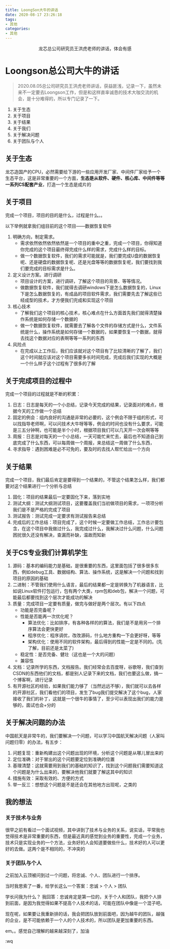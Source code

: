 ```yaml
---
title: LoongSon大牛的讲话
date: 2020-08-17 23:26:18
tags:
- 其他
categories:
- 其他
---
```



<center>
龙芯总公司研究员王洪虎老师的讲话，体会有感
</center>
<!-- more -->


# Loongson总公司大牛的讲话

> 2020.08.05总公司研究员王洪虎老师讲话，获益匪浅，记录一下，虽然未来不一定要去Loongson工作，但是和这样直率诚恳的技术大咖交流的机会，是十分难得的，所以专门记录了一下。

1. 关于生态
2. 关于项目
3. 关于结果
4. 关于我们
5. 关于解决问题
6. 关于团队与个人

## 关于生态

龙芯造国产的CPU，必然需要给下游的一些应用开发厂家、中间件厂家给予一个生态平台，这是非常重要的一个方面，**生态是从软件、硬件、核心库、中间件等等一系列CS配套产业**，打造一个生态是成片的

## 关于项目

完成一个项目，项目的目的是什么，过程是什么。。

以下举例就拿我们组目前的这个项目——数据恢复软件

1. 明确方向，制定需求。
   - 需求依然依然依然依然是一个项目的重中之重，完成一个项目，你得知道你完成的这个项目最终得完成什么样的需求，完成什么样的目标。
   - 做一个数据恢复软件，我们的需求可能就是，我们要完成U盘的数据恢复呢、还是硬盘的数据恢复呢、还是光盘等等的数据恢复呢，我们要找到我们要完成的目标需求是什么。
2. 定义设计方案。进行调研
   - 项目设计的方案，进行调研，了解这个项目的背景、等等情况。
   - 做数据恢复软件，我们就得去调研windows下是怎么数据恢复的，Linux下是怎么数据恢复的，有成品的项目软件需求，我们需要先去了解这些已经成型的技术，才方便我们完成和实现这个项目
3. 核心技术
   - 了解我们这个项目的核心技术，核心难点在什么方面首先我们就得清楚操作系统是如何存储一个数据的
   - 做一个数据恢复软件，就需要去了解各个文件的存储方式是什么，文件系统是什么，操作系统是如何存储一个数据的，如果要恢复一个数据，就得去找这个数据对应的表啊等等一系列的东西
4. 风险点
   - 在完成以上工作后，我们应该就对这个项目有了比较清晰的了解了，我们这个时间就应该对这个项目需要多长时间完成，完成后我们实现的大概是一个什么样子这个过程有了很多的了解

## 关于完成项目的过程中

完成一个项目的过程就是不断的积累：

1. 日志：日志是每天的一个小总结，记录今天完成的结果，记录面对的难点，根据今天的工作做一个总结
2. 固定的例会：组内良好的沟通是非常的必要的，这个例会不限于组的形式，可以找指导老师啊，可以问技术大牛呀等等，例会的时间也没有什么要求，可能是三五分钟啊，也可能是半个小时，根据项目我们可以几天开一次会啊等等
3. 周报：日志是对每天的一个小总结，一天可能忙来忙去，最后也不知道自己到底完成了什么东西，可以每周做一个周报，来总结这一周做了什么东西，
4. 寻求指导：遇到困难是必不可免的，要及时的去找人帮忙给出一个方向

## 关于结果

完成一个项目，我们最后肯定是要得到一个结果的，不管这个结果怎么样，我们都要对这个结果进行一个分析与总结

1. 固化：项目的结果最后一定要固化下来，落到实地
2. 测试大纲：测试大纲测试项目，这要覆盖我们当初做项目的需求，一项项分析我们是不是严格的完成了项目
3. 测试报告：测试完成一定要求有测试报告来总结
4. 完成后的工作总结：项目完成了，这个时候一定要做工作总结，工作总计要包含，在这个项目中我做过什么，我完成过什么，我解决过什么问题，什么问题困扰很久还没有解决，查漏而补缺，温故而知新

## 关于CS专业我们计算机学生

1. 源码：基本的编码能力是基础，是很重要的东西，这里面包括了很多很多东西，例如debug工具、数据结构、算法、操作系统，这是解决一个问题和找到项目的原因的基础
2. 二进制：不管我们使用什么语言，最后的结果都一定是转换为了机器语言，比如说Linux软件打包运行，包有两个大类，rpm包和deb包，解决一个问题，可能最后都要找到这个层次才能成功的解决
3. 质量：完成项目一定要有质量，做完与做好是两个层次。有以下四点
   - 功能是否完备呢？
   - 性能是否能再一次优化呢？
     - 算法优化：比如排序，有各种各样的的算法，我们是不是用另一个排序算法会更快更好
     - 程序优化：程序调优，改改源码，什么地方重构一下会更好呀，等等
     - 架构优化：使用不同的软件架构，最后得到的性能一定是不同的。(先了解，目前还是太菜了)
   - 稳定性：是否完备、健壮（这也是一个大的问题）
   - 兼容性
4. 文档：记录所学的东西，文档报告。我们经常会去百度呀，谷歌呀，我们查到CSDN的东西他们的文档，都是别人记录下来的文档，我们也要这么做，搞一个博客啊，进行记录
5. 有开源社区的经验，如果我们能力够了（当然远远不够），我们就可以去各样的开源社区，我们看他们的项目，发生了bug我们提交解决了这个bug，人家接收了我们的补丁，这就是一个很牛的事情了，至少可以表现出我们的能力是够的，面试也会+分的

## 关于解决问题的办法

中国航天是非常牛的，我们要解决一个问题，可以学习中国航天解决问题（人家叫问题归零）的办法，有五步：

1. 问题复现：重新构建出这个问题出现的环境，分析这个问题是从哪儿冒出来的
2. 定位准确：对于冒出的这个问题要定位到准确的位置
3. 基理清楚：这就需要用到我们的基础的知识了，找到这个问题我们需要知道这个问题是为什么出来的，要解决他我们就要了解这其中的知识
4. 措施有效：采取有效的、方便的方式
5. 举一反三：想想这个问题是不是还会在其他地方出现呢，之类的

## 我的想法

### 关于技术与业务

很早之前有看过一个面试视频，其中讲到了技术与业务的关系，说实话，平常我也觉得技术是非常重要的东西，但是最近真的感觉到业务的重要性，完成一个业务，技术只是实现业务的一个方法，业务好的人会知道要做些什么，技术好的人可以更好的去做。这两个是不相同的，不冲突的

### 关于团队与个人

之前加入云顶被问到过一个问题，将忠诚、个人、团队进行一个排序。

当时我思索了一番，给学长这么一个答案：忠诚 > 个人 > 团队

学长问我为什么？ 我回答：忠诚肯定是第一位的，关于个人和团队，我把个人排到前面，是因为我觉得如果不提高个人技术的话，可能在团队中像是一个混子吧。

现在呢，如果要让我重新排的话，我会把团队放到前面吧，因为越牛的团队，越强的企业，是不可能依赖于一个人的个人技术的，所以团队是更加重要的东西。

em。。感觉自己理解的越来越深刻了，加油

:wq

